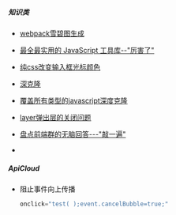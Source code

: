##### 知识类

* [webpack雪碧图生成](https://juejin.im/post/5aef09b26fb9a07ac23aa4a6)

* [最全最实用的 JavaScript 工具库--"厉害了"](https://segmentfault.com/a/1190000014747781)

* [纯css改变输入框光标颜色](https://juejin.im/post/5ae92f20f265da0b873a4ced)

* [深克隆](https://juejin.im/post/5abb55ee6fb9a028e33b7e0a)

* [覆盖所有类型的javascript深度克隆](https://juejin.im/post/5ae19b07518825673123ea25)

* [layer弹出层的关闭问题](http://www.cnblogs.com/ssh-html/articles/6698298.html)

* [盘点前端群的无脑回答---"敲一遍"](https://juejin.im/post/5aed16a76fb9a07ace58c075)

* 

  



##### ApiCloud

* 阻止事件向上传播

  ```js
  onclick="test( );event.cancelBubble=true;"
  ```

  